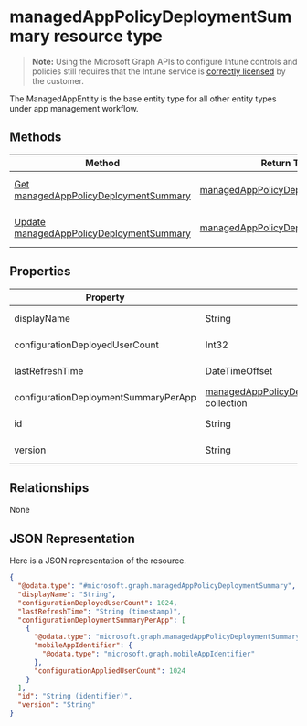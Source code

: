 ﻿# managedAppPolicyDeploymentSummary resource type

> **Note:** Using the Microsoft Graph APIs to configure Intune controls and policies still requires that the Intune service is [correctly licensed](https://go.microsoft.com/fwlink/?linkid=839381) by the customer.

The ManagedAppEntity is the base entity type for all other entity types under app management workflow.
## Methods
|Method|Return Type|Description|
|---|---|---|
|[Get managedAppPolicyDeploymentSummary](../api/intune_mam_managedapppolicydeploymentsummary_get.md)|[managedAppPolicyDeploymentSummary](../resources/intune_mam_managedapppolicydeploymentsummary.md)|Read properties and relationships of the [managedAppPolicyDeploymentSummary](../resources/intune_mam_managedapppolicydeploymentsummary.md) object.|
|[Update managedAppPolicyDeploymentSummary](../api/intune_mam_managedapppolicydeploymentsummary_update.md)|[managedAppPolicyDeploymentSummary](../resources/intune_mam_managedapppolicydeploymentsummary.md)|Update the properties of a [managedAppPolicyDeploymentSummary](../resources/intune_mam_managedapppolicydeploymentsummary.md) object.|

## Properties
|Property|Type|Description|
|---|---|---|
|displayName|String|Not yet documented|
|configurationDeployedUserCount|Int32|Not yet documented|
|lastRefreshTime|DateTimeOffset|Not yet documented|
|configurationDeploymentSummaryPerApp|[managedAppPolicyDeploymentSummaryPerApp](../resources/intune_mam_managedapppolicydeploymentsummaryperapp.md) collection|Not yet documented|
|id|String|Key of the entity.|
|version|String|Version of the entity.|

## Relationships
None
## JSON Representation
Here is a JSON representation of the resource.
<!-- {
  "blockType": "resource",
  "keyProperty": "id",
  "@odata.type": "microsoft.graph.managedAppPolicyDeploymentSummary"
}
-->
```json
{
  "@odata.type": "#microsoft.graph.managedAppPolicyDeploymentSummary",
  "displayName": "String",
  "configurationDeployedUserCount": 1024,
  "lastRefreshTime": "String (timestamp)",
  "configurationDeploymentSummaryPerApp": [
    {
      "@odata.type": "microsoft.graph.managedAppPolicyDeploymentSummaryPerApp",
      "mobileAppIdentifier": {
        "@odata.type": "microsoft.graph.mobileAppIdentifier"
      },
      "configurationAppliedUserCount": 1024
    }
  ],
  "id": "String (identifier)",
  "version": "String"
}
```



